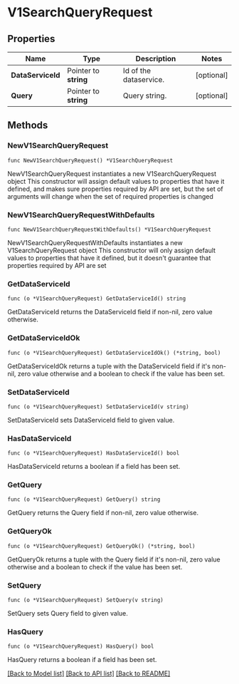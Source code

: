 # V1SearchQueryRequest

## Properties

Name | Type | Description | Notes
------------ | ------------- | ------------- | -------------
**DataServiceId** | Pointer to **string** | Id of the dataservice. | [optional] 
**Query** | Pointer to **string** | Query string. | [optional] 

## Methods

### NewV1SearchQueryRequest

`func NewV1SearchQueryRequest() *V1SearchQueryRequest`

NewV1SearchQueryRequest instantiates a new V1SearchQueryRequest object
This constructor will assign default values to properties that have it defined,
and makes sure properties required by API are set, but the set of arguments
will change when the set of required properties is changed

### NewV1SearchQueryRequestWithDefaults

`func NewV1SearchQueryRequestWithDefaults() *V1SearchQueryRequest`

NewV1SearchQueryRequestWithDefaults instantiates a new V1SearchQueryRequest object
This constructor will only assign default values to properties that have it defined,
but it doesn't guarantee that properties required by API are set

### GetDataServiceId

`func (o *V1SearchQueryRequest) GetDataServiceId() string`

GetDataServiceId returns the DataServiceId field if non-nil, zero value otherwise.

### GetDataServiceIdOk

`func (o *V1SearchQueryRequest) GetDataServiceIdOk() (*string, bool)`

GetDataServiceIdOk returns a tuple with the DataServiceId field if it's non-nil, zero value otherwise
and a boolean to check if the value has been set.

### SetDataServiceId

`func (o *V1SearchQueryRequest) SetDataServiceId(v string)`

SetDataServiceId sets DataServiceId field to given value.

### HasDataServiceId

`func (o *V1SearchQueryRequest) HasDataServiceId() bool`

HasDataServiceId returns a boolean if a field has been set.

### GetQuery

`func (o *V1SearchQueryRequest) GetQuery() string`

GetQuery returns the Query field if non-nil, zero value otherwise.

### GetQueryOk

`func (o *V1SearchQueryRequest) GetQueryOk() (*string, bool)`

GetQueryOk returns a tuple with the Query field if it's non-nil, zero value otherwise
and a boolean to check if the value has been set.

### SetQuery

`func (o *V1SearchQueryRequest) SetQuery(v string)`

SetQuery sets Query field to given value.

### HasQuery

`func (o *V1SearchQueryRequest) HasQuery() bool`

HasQuery returns a boolean if a field has been set.


[[Back to Model list]](../README.md#documentation-for-models) [[Back to API list]](../README.md#documentation-for-api-endpoints) [[Back to README]](../README.md)


